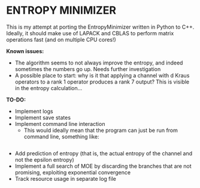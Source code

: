 # ENTROPY MINIMIZER

This is my attempt at porting the EntropyMinimizer written in Python to C++.
Ideally, it should make use of LAPACK and CBLAS to perform matrix operations fast (and on multiple CPU cores!)

**Known issues:**
- The algorithm seems to not always improve the entropy, and indeed sometimes the numbers go up. Needs further investigation
- A possible place to start: why is it that applying a channel with d Kraus operators to a rank 1 operator produces a rank 7 output? This is visible in the entropy calculation...

**TO-DO:**
- Implement logs
- Implement save states
- Implement command line interaction
    - This would ideally mean that the program can just be run from command line, something like:
    ```minimizer --kraus kraus.file --full-minimization --save-intermediate --save-final --discard-unpromising-branches --track-resource-usage ...
- Add prediction of entropy (that is, the actual entropy of the channel and not the epsilon entropy)
- Implement a full search of MOE by discarding the branches that are not promising, exploiting exponential convergence
- Track resource usage in separate log file


